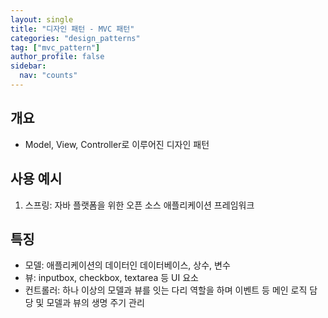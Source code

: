 ```yaml
---
layout: single
title: "디자인 패턴 - MVC 패턴"
categories: "design_patterns"
tag: ["mvc_pattern"]
author_profile: false
sidebar:
  nav: "counts"
---
```


## 개요

- Model, View, Controller로 이루어진 디자인 패턴

## 사용 예시

1. 스프링: 자바 플랫폼을 위한 오픈 소스 애플리케이션 프레임워크

## 특징

- 모델: 애플리케이션의 데이터인 데이터베이스, 상수, 변수
- 뷰: inputbox, checkbox, textarea 등 UI 요소
- 컨트롤러: 하나 이상의 모델과 뷰를 잇는 다리 역할을 하며 이벤트 등 메인 로직 담당 및 모델과 뷰의 생명 주기 관리
